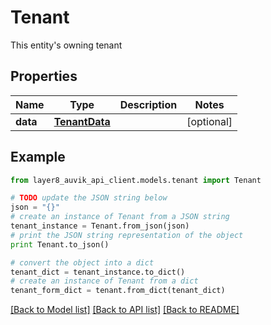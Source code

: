 # Tenant

This entity's owning tenant

## Properties
Name | Type | Description | Notes
------------ | ------------- | ------------- | -------------
**data** | [**TenantData**](TenantData.md) |  | [optional] 

## Example

```python
from layer8_auvik_api_client.models.tenant import Tenant

# TODO update the JSON string below
json = "{}"
# create an instance of Tenant from a JSON string
tenant_instance = Tenant.from_json(json)
# print the JSON string representation of the object
print Tenant.to_json()

# convert the object into a dict
tenant_dict = tenant_instance.to_dict()
# create an instance of Tenant from a dict
tenant_form_dict = tenant.from_dict(tenant_dict)
```
[[Back to Model list]](../README.md#documentation-for-models) [[Back to API list]](../README.md#documentation-for-api-endpoints) [[Back to README]](../README.md)


